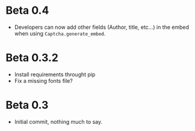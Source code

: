 Beta 0.4
========
* Developers can now add other fields (Author, title, etc...) in the embed when using ``Captcha.generate_embed``.

Beta 0.3.2
==========
* Install requirements throught pip
* Fix a missing fonts file?

Beta 0.3
========
* Initial commit, nothing much to say.